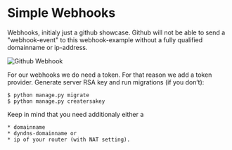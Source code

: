 # Simple Webhooks

Webhooks, initialy just a github showcase. Github will not be able to send a "webhook-event" to this webhook-example without a fully qualified domainname or ip-address.

![Github Webhook](https://github.com/finnerds/webhook/blob/master/docs/img/finnerds-webhook.png)

For our webhooks we do need a token. For that reason we add a token provider. Generate server RSA key and run migrations (if you don’t):

    $ python manage.py migrate
    $ python manage.py creatersakey

Keep in mind that you need additionaly either a

    * domainname
    * dyndns-domainname or
    * ip of your router (with NAT setting).
